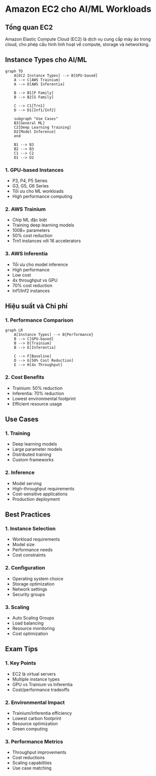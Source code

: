 # Amazon EC2 cho AI/ML Workloads

## Tổng quan EC2
Amazon Elastic Compute Cloud (EC2) là dịch vụ cung cấp máy ảo trong cloud, cho phép cấu hình linh hoạt về compute, storage và networking.

## Instance Types cho AI/ML

```mermaid
graph TD
    A[EC2 Instance Types] --> B[GPU-based]
    A --> C[AWS Trainium]
    A --> D[AWS Inferentia]
    
    B --> B1[P Family]
    B --> B2[G Family]
    
    C --> C1[Trn1]
    D --> D1[Inf1/Inf2]
    
    subgraph "Use Cases"
    B3[General ML]
    C2[Deep Learning Training]
    D2[Model Inference]
    end
    
    B1 --> B3
    B2 --> B3
    C1 --> C2
    D1 --> D2
```

### 1. GPU-based Instances
- P3, P4, P5 Series
- G3, G5, G6 Series
- Tối ưu cho ML workloads
- High performance computing

### 2. AWS Trainium
- Chip ML đặc biệt
- Training deep learning models
- 100B+ parameters
- 50% cost reduction
- Trn1 instances với 16 accelerators

### 3. AWS Inferentia
- Tối ưu cho model inference
- High performance
- Low cost
- 4x throughput vs GPU
- 70% cost reduction
- Inf1/Inf2 instances

## Hiệu suất và Chi phí

### 1. Performance Comparison
```mermaid
graph LR
    A[Instance Types] --> B{Performance}
    B --> C[GPU-based]
    B --> D[Trainium]
    B --> E[Inferentia]
    
    C --> F[Baseline]
    D --> G[50% Cost Reduction]
    E --> H[4x Throughput]
```

### 2. Cost Benefits
- Trainium: 50% reduction
- Inferentia: 70% reduction
- Lowest environmental footprint
- Efficient resource usage

## Use Cases

### 1. Training
- Deep learning models
- Large parameter models
- Distributed training
- Custom frameworks

### 2. Inference
- Model serving
- High-throughput requirements
- Cost-sensitive applications
- Production deployment

## Best Practices

### 1. Instance Selection
- Workload requirements
- Model size
- Performance needs
- Cost constraints

### 2. Configuration
- Operating system choice
- Storage optimization
- Network settings
- Security groups

### 3. Scaling
- Auto Scaling Groups
- Load balancing
- Resource monitoring
- Cost optimization

## Exam Tips

### 1. Key Points
- EC2 là virtual servers
- Multiple instance types
- GPU vs Trainium vs Inferentia
- Cost/performance tradeoffs

### 2. Environmental Impact
- Trainium/Inferentia efficiency
- Lowest carbon footprint
- Resource optimization
- Green computing

### 3. Performance Metrics
- Throughput improvements
- Cost reductions
- Scaling capabilities
- Use case matching